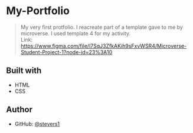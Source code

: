 # My-Portfolio
> My very first protfolio. I reacreate part of a template gave to me by microverse. I used template 4 for my activity.
> </br>Link: https://www.figma.com/file/l7SqJ3ZfkAKih9sFxvWSR4/Microverse-Student-Project-1?node-id=23%3A10


## Built with
- HTML
- CSS

## Author

- GitHub: [@stevers1](https://github.com/Stevers1)
